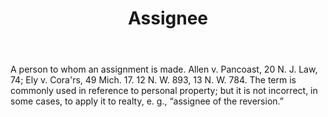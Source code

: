 ---
title: Assignee
letter: A
permalink: "/definitions/assignee.html"
body: A person to whom an assignment is made. Allen v. Pancoast, 20 N. J. Law, 74;
  Ely v. Cora'rs, 49 Mich. 17. 12 N. W. 893, 13 N. W. 784. The term is commonly used
  in reference to personal property; but it is not incorrect, in some cases, to apply
  it to realty, e. g., “assignee of the reversion.”
published_at: '2018-07-07'
source: Black's Law Dictionary
layout: post
---